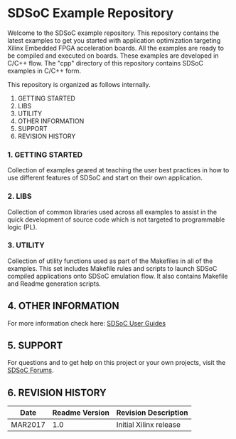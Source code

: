 SDSoC Example Repository 
===========================

Welcome to the SDSoC example repository. This repository contains the latest examples to get you started with application optimization targeting Xilinx Embedded FPGA acceleration boards. All the examples are ready to be compiled and executed on boards. These examples are developed in C/C++ flow. The "cpp" directory of this repository contains SDSoC examples in C/C++ form.

This repository is organized as follows internally.

1. GETTING STARTED
2. LIBS
3. UTILITY
4. OTHER INFORMATION
5. SUPPORT
6. REVISION HISTORY


### 1. GETTING STARTED

Collection of examples geared at teaching the user best practices in how to use different features of SDSoC and start on their own application. 

### 2. LIBS

Collection of common libraries used across all examples to assist in the quick
development of source code which is not targeted to programmable logic (PL).

### 3. UTILITY

Collection of utility functions used as part of the Makefiles in all of the
examples. This set includes Makefile rules and scripts to launch SDSoC compiled
applications onto SDSoC emulation flow. It also contains Makefile and Readme
generation scripts. 


## 4. OTHER INFORMATION

For more information check here:
[SDSoC User Guides][]

## 5. SUPPORT
For questions and to get help on this project or your own projects, visit the [SDSoC Forums][].

## 6. REVISION HISTORY

Date    | Readme Version | Revision Description
--------|----------------|-------------------------
MAR2017 | 1.0            | Initial Xilinx release



[SDSoC Forums]: https://forums.xilinx.com/t5/SDSoC-Development-Environment/bd-p/sdsoc
[SDSoC User Guides]: https://www.xilinx.com/support/documentation/sw_manuals/xilinx2016_4/ug1027-sdsoc-user-guide.pdf


